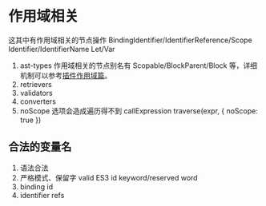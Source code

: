 # 作用域相关

这其中有作用域相关的节点操作 BindingIdentifier/IdentifierReference/Scope
Identifier/IdentifierName Let/Var

1. ast-types 作用域相关的节点别名有 Scopable/BlockParent/Block 等，详细机制可以参考[插件作用域篇](./plugin-scope.md)。
1. retrievers
1. validators
1. converters
1. noScope 选项会造成遍历得不到 callExpression traverse(expr, { noScope: true })

## 合法的变量名

1. 语法合法
1. 严格模式、保留字 valid ES3 id keyword/reserved word
1. binding id
1. identifier refs
